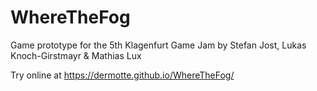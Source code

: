 # WhereTheFog

Game prototype for the 5th Klagenfurt Game Jam by Stefan Jost, Lukas Knoch-Girstmayr & Mathias Lux

Try online at https://dermotte.github.io/WhereTheFog/
